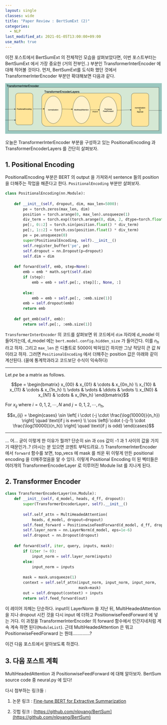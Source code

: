 ```yaml
---
layout: single
classes: wide
title: "Paper Review : BertSumExt (2)"
categories:
  - NLP
last_modified_at: 2021-01-05T13:00:00+09:00
use_math: true
---
```


이전 포스트에서 BertSumExt 의 전체적인 모습을 살펴보았다면, 이번 포스트부터는 BertSumExt 에서 가장 중요한 (거의 전부인..) 부분인 TransformerInterEncoder 에 대해 적어볼 것이다. 먼저, BertSumExt를 도식화 했던 것에서 TransformerInterEncoder 부분만 확대해보면 다음과 같다.

![transinterencoder](/assets/transinter.png)

오늘은 TransformerInterEncoder 부분을 구성하고 있는 PositionalEncoding 과 TransformerEncoderLayers 를 간단히 살펴보자.

## 1. Positional Encoding

PositionalEncoding 부분은 BERT 의 output 을 가져와서 sentence 들의 position을 더해주는 작업을 해준다고 한다. `PositionalEncoding` 부분만 살펴보자.

```python
class PositionalEncoding(nn.Module):

    def __init__(self, dropout, dim, max_len=5000):
        pe = torch.zeros(max_len, dim)
        position = torch.arange(0, max_len).unsqueeze(1)
        div_term = torch.exp((torch.arange(0, dim, 2, dtype=torch.float) * -(math.log(10000.0) / dim)))
        pe[:, 0::2] = torch.sin(position.float() * div_term)
        pe[:, 1::2] = torch.cos(position.float() * div_term)
        pe = pe.unsqueeze(0)
        super(PositionalEncoding, self).__init__()
        self.register_buffer('pe', pe)
        self.dropout = nn.Dropout(p=dropout)
        self.dim = dim

    def forward(self, emb, step=None):
        emb = emb * math.sqrt(self.dim)
        if (step):
            emb = emb + self.pe[:, step][:, None, :]

        else:
            emb = emb + self.pe[:, :emb.size(1)]
        emb = self.dropout(emb)
        return emb

    def get_emb(self, emb):
        return self.pe[:, :emb.size(1)]
```

`TransformerInterEncoder` 의 코드를 살펴보면 위 코드에서 `dim` 자리에 d_model 이 들어가는데, d_model 에는 `bert.model.config.hidden_size` 가 들어간다. 이를 $n_h$ 라고 하자. 그리고 `max_len` 은 디폴트로 5000이 박혀있긴 하지만 그냥 적당히 큰 값 $N$ 이라고 하자. 그러면 `PositionalEncoding` 에서 더해주는 position 값은 아래와 같이 계산된다. (꼴에 통계학과라고 코드보단 수식이 익숙하다)

---

Let $pe$ be a matrix as follows.

$$pe = \begin{bmatrix}
x_{00} & x_{01} & \cdots & x_{0n_h} \\
x_{10} & x_{11} & \cdots & x_{1n_h} \\
\vdots & \vdots & \ddots & \vdots \\
x_{N0} & x_{N1} & \cdots & x_{Nn_h}
\end{bmatrix}$$


For $x_{ij}$ where $i = 0,1,2,\cdots,N$ and $j = 0,1,2,\cdots,n_h$, 

$$x_{ij} = \begin{cases}
\sin \left[ i \cdot (-j \cdot \frac{\log(10000)}{n_h}) \right] \quad \text{if j is even} \\
\cos \left[i \cdot (-(j-1) \cdot \frac{\log(10000)}{n_h}) \right] \quad \text{if j is odd}
\end{cases}$$

---

... 어... 굳이 이렇게 한 이유가 뭘까? 단순히 sin 과 cos 값이 -1 과 1 사이의 값을 가지기 때문인가..? (아시는 분 있으면 코멘트 부탁드려요..!) TransformerInterEncoder 에서 `forward` 함수를 보면, top_vecs 에 mask 를 씌운 뒤 이렇게 만든 positional encoding 을 더해주었음을 알 수 있다. 이렇게 Positional Encoding 이 된 벡터들은 여러개의 TransformerEncoderLayer 로 이루어진 Module list 를 지나게 된다.

## 2. Transformer Encoder

```python
class TransformerEncoderLayer(nn.Module):
    def __init__(self, d_model, heads, d_ff, dropout):
        super(TransformerEncoderLayer, self).__init__()

        self.self_attn = MultiHeadedAttention(
            heads, d_model, dropout=dropout)
        self.feed_forward = PositionwiseFeedForward(d_model, d_ff, dropout)
        self.layer_norm = nn.LayerNorm(d_model, eps=1e-6)
        self.dropout = nn.Dropout(dropout)

    def forward(self, iter, query, inputs, mask):
        if (iter != 0):
            input_norm = self.layer_norm(inputs)
        else:
            input_norm = inputs

        mask = mask.unsqueeze(1)
        context = self.self_attn(input_norm, input_norm, input_norm,
                                 mask=mask)
        out = self.dropout(context) + inputs
        return self.feed_forward(out)
```

이 레이어 자체는 단순하다. input이 LayerNorm 을 지난 뒤, MultiHeadedAttention 을 지나 dropout 시킨 것을 다시 input 에 더하고 PositionwiseFeedForward 에 넣는 거다. 이 과정을 TransformerInterEncoder 의 forward 함수에서 인간지네처럼 계속 계속 하면 된다(`ModuleList`). 근데 MultiHeadedAttention 은 뭐고 PositionwiseFeedForward 는 뭔데..............?

이건 다음 포스트에서 알아보도록 하겠다.

## 3. 다음 포스트 계획

MultiHeadedAttention 과 PositionwiseFeedForward 에 대해 알아보자. BertSum source code 중 neural.py 에 있다!

다시 첨부하는 링크들 :

1. 논문 링크 : [Fine-tune BERT for Extractive Summarization](https://arxiv.org/pdf/1903.10318.pdf) 

2. 깃헙 링크 : [https://github.com/nlpyang/BertSum](https://github.com/nlpyang/BertSum)